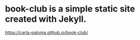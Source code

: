 # book-club is a simple static site created with Jekyll.

https://carla-paloma.github.io/book-club/
